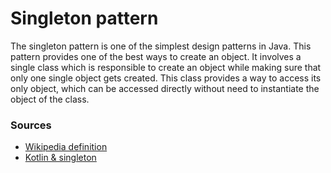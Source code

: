 # Singleton pattern

The singleton pattern is one of the simplest design patterns in Java. This pattern provides one of the best ways to create an object. It involves a single class which is responsible to create an object 
while making sure that only one single object gets created. This class provides a way to access its only object, which can be accessed directly without need to instantiate the object of the class.

### Sources

- [Wikipedia definition](https://en.wikipedia.org/wiki/Singleton_pattern)
- [Kotlin & singleton](https://medium.com/@BladeCoder/kotlin-singletons-with-argument-194ef06edd9e)
